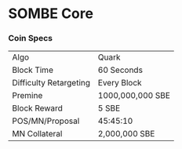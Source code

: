 SOMBE Core
=====================================

### Coin Specs
<table>
<tr><td>Algo</td><td>Quark</td></tr>
<tr><td>Block Time</td><td>60 Seconds</td></tr>
<tr><td>Difficulty Retargeting</td><td>Every Block</td></tr>
<tr><td>Premine</td><td>1000,000,000 SBE</td></tr>
<tr><td>Block Reward</td><td>5 SBE</td></tr>
<tr><td>POS/MN/Proposal</td><td>45:45:10</td></tr>
<tr><td>MN Collateral</td><td>2,000,000 SBE</td></tr>
</table>
